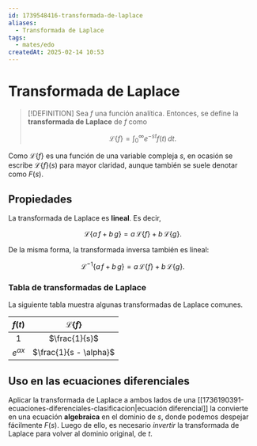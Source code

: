 ```yaml
---
id: 1739548416-transformada-de-laplace
aliases:
  - Transformada de Laplace
tags:
  - mates/edo
createdAt: 2025-02-14 10:53
---
```


# Transformada de Laplace

> [!DEFINITION]
> Sea $f$ una función analítica. Entonces, se define la **transformada de Laplace** de $f$ como
>
> $$
> \mathcal{L}\{f\} = \int_{0}^{\infty} e^{-st} f(t) \, dt
> .$$

Como $\mathcal{L}\{f\}$ es una función de una variable compleja $s$, en ocasión se escribe $\mathcal{L}\{f\}(s)$ para mayor claridad, aunque también se suele denotar como $F(s)$.

## Propiedades

La transformada de Laplace es **lineal**. Es decir,

$$
\mathcal{L}\{a\,f + b\,g\} = a \, \mathcal{L}\{f\} + b \, \mathcal{L}\{g\}
.$$

De la misma forma, la transformada inversa también es lineal:

$$
\mathcal{L}^{-1}\{a\,f + b\,g\} = a \, \mathcal{L}\{f\} + b \, \mathcal{L}\{g\}
.$$

### Tabla de transformadas de Laplace

La siguiente tabla muestra algunas transformadas de Laplace comunes.

| $f(t)$ | $\mathcal{L}\{f\}$ |
| :--: | :--: |
| $1$ | $\frac{1}{s}$ |
| $e^{\alpha x}$ | $\frac{1}{s - \alpha}$ |

## Uso en las ecuaciones diferenciales

Aplicar la transformada de Laplace a ambos lados de una [[1736190391-ecuaciones-diferenciales-clasificacion|ecuación diferencial]] la convierte en una ecuación **algebraica** en el dominio de $s$, donde podemos despejar fácilmente $F(s)$. Luego de ello, es necesario *invertir* la transformada de Laplace para volver al dominio original, de $t$.

